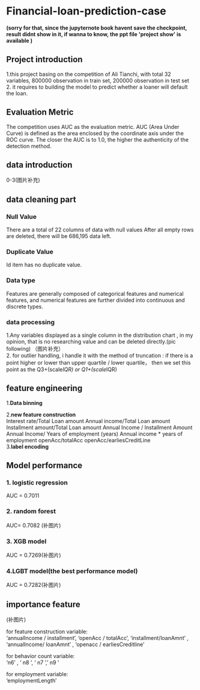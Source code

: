 # Financial-loan-prediction-case
**(sorry for that, since the jupyternote book havent save the checkpoint,  result didnt show in it, if wanna to know, the ppt file 'project show' is available )**

## Project introduction
1.this project basing on the competition of Ali Tianchi, with total 32 variables, 800000 observation in train set, 200000 observation in test set<br>
2. it requires to building the model to predict whether a loaner will default the loan.

## Evaluation Metric
The competition uses AUC as the evaluation metric. AUC (Area Under Curve) is defined as the area enclosed by the coordinate axis under the ROC curve.
The closer the AUC is to 1.0, the higher the authenticity of the detection method.


## data introduction
0-3(图片补充)


## data cleaning part
### Null Value
There are a total of 22 columns of data with null values
After all empty rows are deleted, there will be 686,195 data left. 
### Duplicate Value
Id item has no duplicate value.
### Data type
Features are generally composed of categorical features and numerical features, and numerical features are further divided into continuous and discrete types.

### data processing
1.Any variables displayed as a single column in the distribution chart , in my opinion, that is no researching value and can be deleted directly.(pic following)
（图片补充）
<br>
2.  for outlier handling, i handle it with the method of truncation : if there is a point higher or lower than upper quartile / lower quartile，
then we set this point as the Q3+(scale*IQR) or Q1+(scale*IQR)

## feature engineering

1.**Data binning**<br>

2.**new feature construction**<br>
Interest rate/Total Loan amount
Annual income/Total Loan amount
Installment amount/Total Loan amount
Annual Income / Installment Amount
Annual Income/ Years of employment (years)
Annual income * years of employment
openAcc/totalAcc
openAcc/earliesCreditLine
<br>
3.**label encoding**

## Model performance

### 1. logistic regression
AUC = 0.7011

### 2. random forest 
AUC= 0.7082 (补图片)

### 3. XGB model
AUC = 0.7269(补图片)

### 4.LGBT model(the best performance model)
AUC = 0.7282(补图片)


## importance feature
(补图片)

for feature construction variable:<br>
	‘annualIncome / installment’, ‘openAcc / totalAcc’, ‘installment/loanAmnt’ , ‘annualIncome/ loanAmnt’ , 	‘openacc / earliesCreditline’<br>


for behavior count variable: <br>
	‘n6’ , ‘ n8 ’, ‘ n7 ’,’ n9 ’<br>


for employment variable:<br>
	‘employmentLength’<br>





